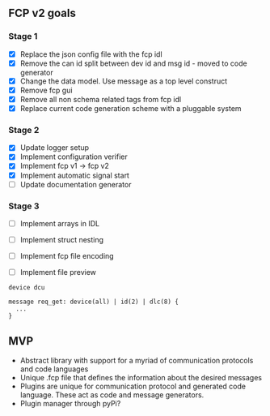## FCP v2 goals

### Stage 1
 * [x] Replace the json config file with the fcp idl
 * [x] Remove the can id split between dev id and msg id - moved to code generator
 * [x] Change the data model. Use message as a top level construct
 * [x] Remove fcp gui
 * [x] Remove all non schema related tags from fcp idl
 * [x] Replace current code generation scheme with a pluggable system

### Stage 2
 * [x] Update logger setup
 * [X] Implement configuration verifier
 * [X] Implement fcp v1 -> fcp v2
 * [X] Implement automatic signal start
 * [ ] Update documentation generator

### Stage 3
 * [ ] Implement arrays in IDL
 * [ ] Implement struct nesting
 * [ ] Implement fcp file encoding
 * [ ] Implement file preview


```
device dcu

message req_get: device(all) | id(2) | dlc(8) {
  ...
}
```

## MVP

- Abstract library with support for a myriad of communication protocols and code languages
- Unique .fcp file that defines the information about the desired messages
- Plugins are unique for communication protocol and generated code language. These act as code and message generators.
- Plugin manager through pyPi?
